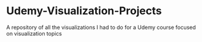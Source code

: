# Udemy-Visualization-Projects
A repository of all the visualizations I had to do for a Udemy course focused on visualization topics

